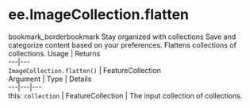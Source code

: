  
#  ee.ImageCollection.flatten
bookmark_borderbookmark Stay organized with collections  Save and categorize content based on your preferences. 
Flattens collections of collections.
Usage | Returns  
---|---  
`ImageCollection.flatten()` | FeatureCollection  
Argument | Type | Details  
---|---|---  
this: `collection` | FeatureCollection | The input collection of collections.  
